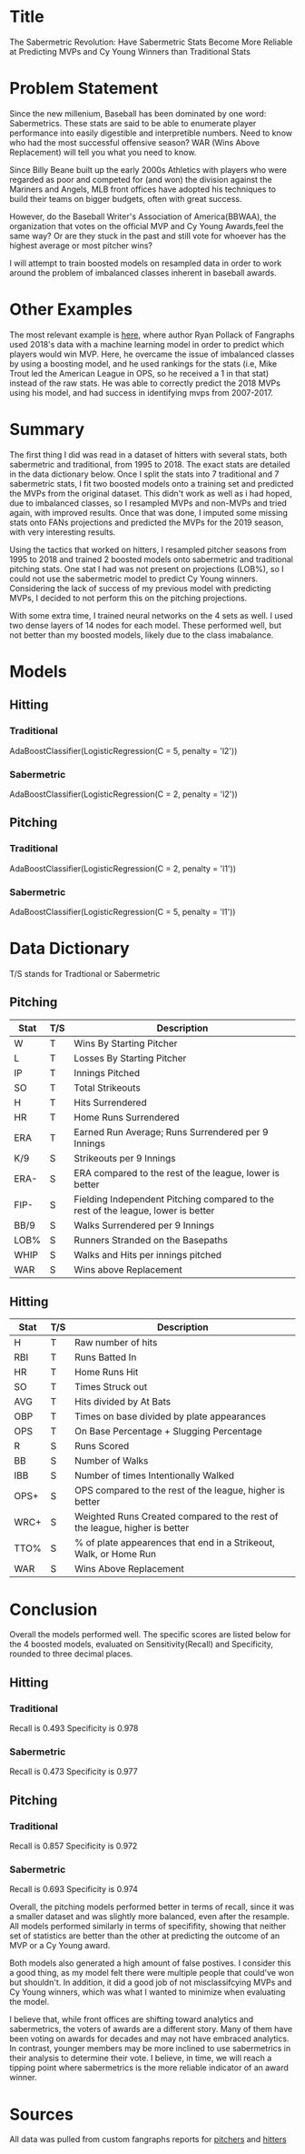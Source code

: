 # Title

The Sabermetric Revolution: Have Sabermetric Stats Become More Reliable at Predicting MVPs and Cy Young Winners than Traditional Stats

# Problem Statement

Since the new millenium, Baseball has been dominated by one word: Sabermetrics.  These stats are said to be able to enumerate player performance into easily digestible and interpretible numbers.  Need to know who had the most successful offensive season?  WAR (Wins Above Replacement) will tell you what you need to know.  

Since Billy Beane built up the early 2000s Athletics with players who were regarded as poor and competed for (and won) the division against the Mariners and Angels, MLB front offices have adopted his techniques to build their teams on bigger budgets, often with great success.  

However, do the Baseball Writer's Association of America(BBWAA), the organization that votes on the official MVP and Cy Young Awards,feel the same way?  Or are they stuck in the past and still vote for whoever has the highest average or most pitcher wins?

I will attempt to train boosted models on resampled data in order to work around the problem of imbalanced classes inherent in baseball awards.  

# Other Examples

The most relevant example is [here](https://tht.fangraphs.com/mvp-2018-mookie-betts-christian-yelich-machine-learning/), where author Ryan Pollack of Fangraphs used 2018's data with a machine learning model in order to predict which players would win MVP.  Here, he overcame the issue of imbalanced classes by using a boosting model, and he used rankings for the stats (i.e, Mike Trout led the American League in OPS, so he received a 1 in that stat) instead of the raw stats.  He was able to correctly predict the 2018 MVPs using his model, and had success in identifying mvps from 2007-2017.

# Summary

The first thing I did was read in a dataset of hitters with several stats, both sabermetric and traditional, from 1995 to 2018.  The exact stats are detailed in the data dictionary below.  Once I split the stats into 7 traditional and 7 sabermetric stats, I fit two boosted models onto a training set and predicted the MVPs from the original dataset.  This didn't work as well as i had hoped, due to imbalanced classes, so I resampled MVPs and non-MVPs and tried again, with improved results.  Once that was done, I imputed some missing stats onto FANs projections and predicted the MVPs for the 2019 season, with very interesting results.  

Using the tactics that worked on hitters, I resampled pitcher seasons from 1995 to 2018 and trained 2 boosted models onto sabermetric and traditional pitching stats.  One stat I had was not present on projections (LOB%), so I could not use the sabermetric model to predict Cy Young winners.  Considering the lack of success of my previous model with predicting MVPs, I decided to not perform this on the pitching projections. 

With some extra time, I trained neural networks on the 4 sets as well.  I used two dense layers of 14 nodes for each model.  These performed well, but not better than my boosted models, likely due to the class imabalance.  

# Models

## Hitting

### Traditional

AdaBoostClassifier(LogisticRegression(C = 5, penalty = 'l2'))

### Sabermetric

AdaBoostClassifier(LogisticRegression(C = 2, penalty = 'l2'))

## Pitching

### Traditional

AdaBoostClassifier(LogisticRegression(C = 2, penalty = 'l1'))

### Sabermetric

AdaBoostClassifier(LogisticRegression(C = 5, penalty = 'l1'))

# Data Dictionary

T/S stands for Tradtional or Sabermetric

## Pitching

|Stat| T/S| Description|
|---|---|---|
|W|T|Wins By Starting Pitcher|
|L|T|Losses By Starting Pitcher|
|IP|T|Innings Pitched|
|SO|T|Total Strikeouts|
|H|T|Hits Surrendered|
|HR|T|Home Runs Surrendered|
|ERA|T|Earned Run Average; Runs Surrendered per 9 Innings|
|K/9|S|Strikeouts per 9 Innings|
|ERA-|S|ERA compared to the rest of the league, lower is better|
|FIP-|S|Fielding Independent Pitching compared to the rest of the league, lower is better|
|BB/9|S|Walks Surrendered per 9 Innings|
|LOB%|S|Runners Stranded on the Basepaths|
|WHIP|S|Walks and Hits per innings pitched|
|WAR|S|Wins above Replacement|

## Hitting
|Stat| T/S| Description|
|---|---|---|
|H|T|Raw number of hits|
|RBI|T|Runs Batted In|
|HR|T|Home Runs Hit|
|SO|T|Times Struck out|
|AVG|T|Hits divided by At Bats|
|OBP|T|Times on base divided by plate appearances|
|OPS|T|On Base Percentage + Slugging Percentage|
|R|S|Runs Scored|
|BB|S|Number of Walks|
|IBB|S|Number of times Intentionally Walked|
|OPS+|S|OPS compared to the rest of the league, higher is better|
|WRC+|S|Weighted Runs Created compared to the rest of the league, higher is better|
|TTO%|S|% of plate appearences that end in a Strikeout, Walk, or Home Run|
|WAR|S|Wins Above Replacement|

# Conclusion

Overall the models performed well.  The specific scores are listed below for the 4 boosted models, evaluated on Sensitivity(Recall) and Specificity, rounded to three decimal places.

## Hitting

### Traditional

Recall is 0.493
Specificity is 0.978

### Sabermetric

Recall is 0.473
Specificity is 0.977

## Pitching

### Traditional

Recall is 0.857
Specificity is 0.972

### Sabermetric

Recall is 0.693
Specificity is 0.974

Overall, the pitching models performed better in terms of recall, since it was a smaller dataset and was slightly more balanced, even after the resample.  All models performed similarly in terms of specififity, showing that neither set of statistics are better than the other at predicting the outcome of an MVP or a Cy Young award.  

Both models also generated a high amount of false postives.  I consider this a good thing, as my model felt there were multiple people that could've won but shouldn't.  In addition, it did a good job of not misclassifcying MVPs and Cy Young winners, which was what I wanted to minimize when evaluating the model.  

I believe that, while front offices are shifting toward analytics and sabermetrics, the voters of awards are a different story.  Many of them have been voting on awards for decades and may not have embraced analytics.  In contrast, younger members may be more inclined to use sabermetrics in their analysis to determine their vote.  I believe, in time, we will reach a tipping point where sabermetrics is the more reliable indicator of an award winner.  

# Sources

All data was pulled from custom fangraphs reports for [pitchers](https://www.fangraphs.com/leaders.aspx?pos=all&stats=pit&lg=all&qual=y&type=c%2c4%2c5%2c11%2c7%2c8%2c13%2c-1%2c36%2c37%2c40%2c43%2c44%2c-1%2c6%2c45%2c-1%2c59%2c117%2c118%2c15%2c18%2c24%2c42&season=2018&month=0&season1=1995&ind=1&team=0&rost=0&age=0&filter=&players=0&page=67_30) and [hitters](https://www.fangraphs.com/leaders.aspx?pos=all&stats=bat&lg=all&qual=y&type=c%2c4%2c5%2c6%2c-1%2c7%2c12%2c13%2c-1%2c11%2c14%2c16%2c15%2c-1%2c23%2c37%2c38%2c39%2c-1%2c61%2c58&season=2018&month=0&season1=1995&ind=1&team=0&rost=0&age=0&filter=&players=0)